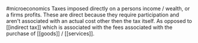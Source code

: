 #microeconomics 
Taxes imposed directly on a persons income / wealth, or a firms profits. These are direct because they require participation and aren't associated with an actual cost other then the tax itself. As opposed to [[indirect tax]] which is associated with the fees associated with the purchase of [[goods]] / [[services]].